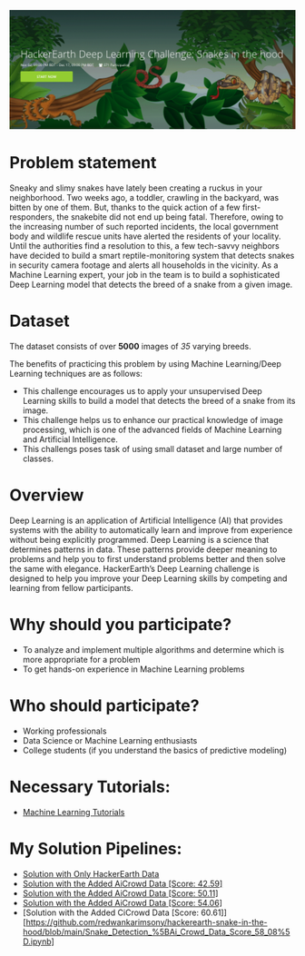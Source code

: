 ![](https://github.com/redwankarimsony/hackerearth-snake-in-the-hood/blob/main/snake%20cover.png)

# Problem statement
Sneaky and slimy snakes have lately been creating a ruckus in your neighborhood. Two weeks ago, a toddler, crawling in the backyard, was bitten by one of them. But, thanks to the quick action of a few first-responders, the snakebite did not end up being fatal. Therefore, owing to the increasing number of such reported incidents, the local government body and wildlife rescue units have alerted the residents of your locality.
Until the authorities find a resolution to this, a few tech-savvy neighbors have decided to build a smart reptile-monitoring system that detects snakes in security camera footage and alerts all households in the vicinity. As a Machine Learning expert, your job in the team is to build a sophisticated Deep Learning model that detects the breed of a snake from a given image.

# Dataset
The dataset consists of over **5000** images of *35* varying breeds.

The benefits of practicing this problem by using Machine Learning/Deep Learning techniques are as follows:
* This challenge encourages us to apply your unsupervised Deep Learning skills to build a model that detects the breed of a snake from its image.
* This challenge helps us to enhance our practical knowledge of image processing, which is one of the advanced fields of Machine Learning and Artificial Intelligence.
* This challengs poses task of using small dataset and large number of classes. 


# Overview
Deep Learning is an application of Artificial Intelligence (AI) that provides systems with the ability to automatically learn and improve from experience without being explicitly programmed. Deep Learning is a science that determines patterns in data. These patterns provide deeper meaning to problems and help you to first understand problems better and then solve the same with elegance. HackerEarth’s Deep Learning challenge is designed to help you improve your Deep Learning skills by competing and learning from fellow participants.

# Why should you participate?
* To analyze and implement multiple algorithms and determine which is more appropriate for a problem
* To get hands-on experience in Machine Learning problems

# Who should participate?
* Working professionals
* Data Science or Machine Learning enthusiasts
* College students (if you understand the basics of predictive modeling)

# Necessary Tutorials: 
* [Machine Learning Tutorials](https://www.hackerearth.com/practice/machine-learning/machine-learning-algorithms/beginners-guide-regression-analysis-plot-interpretations/tutorial/)


# My Solution Pipelines: 
* [Solution with Only HackerEarth Data](https://nbviewer.jupyter.org/github/redwankarimsony/hackerearth-snake-in-the-hood/blob/main/notebooks/Snake_Detection.ipynb)
* [Solution with the Added AiCrowd Data \[Score: 42.59\]](https://nbviewer.jupyter.org/github/redwankarimsony/hackerearth-snake-in-the-hood/blob/main/notebooks/Snake_Detection_%5BAi_Crowd_Data_Score_42_59%5D.ipynb)
* [Solution with the Added AiCrowd Data \[Score: 50.11\]](https://nbviewer.jupyter.org/github/redwankarimsony/hackerearth-snake-in-the-hood/blob/main/notebooks/Snake_Detection_%5BAi_Crowd_Data_Score_50_11%5D.ipynb)
* [Solution with the Added AiCrowd Data \[Score: 54.06\]](https://nbviewer.jupyter.org/github/redwankarimsony/hackerearth-snake-in-the-hood/blob/main/notebooks/Snake_Detection_%5BAi_Crowd_Data_Score_54_06%5D.ipynb)
* [Solution with the Added CiCrowd Data \[Score: 60.61]][https://github.com/redwankarimsony/hackerearth-snake-in-the-hood/blob/main/Snake_Detection_%5BAi_Crowd_Data_Score_58_08%5D.ipynb]


